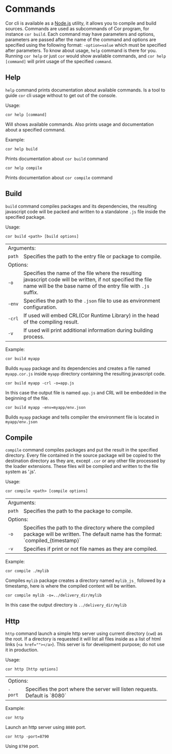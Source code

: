 # Commands

Cor cli is available as a [Node.js](http://nodejs.org) utility, it allows you to compile and build sources. Commands are used as subcommands of Cor program, for instance `cor build`. Each command may have parameters and options, parameters are passed after the name of the command and options are specified using the following format: `-option=value` which must be specified after parameters. To know about usage, `help` command is there for you. Running `cor help` or just `cor` would show available commands, and `cor help [command]` will print usage of the specified `command`.


## Help
`help` command prints documentation about available commands. Is a tool to guide `cor` cli usage without to get out of the console.

Usage:
```
cor help [command]
```
Will shows available commands. Also prints usage and documentation about a specified command.

Example:
```
cor help build
```
Prints documentation about `cor build` command

```
cor help compile
```
Prints documentation about `cor compile` command


## Build

`build` command compiles packages and its dependencies, the resulting javascript code will be packed and written to a standalone `.js` file inside the specified package.

Usage:
```
cor build <path> [build options]
```

<table>
    <tbody>
        <tr><td colspan="2">Arguments:</td></tr>
        <tr>
            <td><code>path</code></td>
            <td>Specifies the path to the entry file or package to compile.</td>
        </tr>
        <tr><td colspan="2">Options:</td></tr>
        <tr>
            <td><code>-o</code></td>
            <td>Specifies the name of the file where the resulting javascript code will be written, if not specified the file name will be the base name of the entry file with <code>.js</code> suffix.</td>
        </tr>
        <tr>
            <td><code>-env</code></td>
            <td>Specifies the path to the <code>.json</code> file to use as environment configuration.</td>
        </tr>
        <tr>
            <td><code>-crl</code></td>
            <td>If used will embed CRL(Cor Runtime Library) in the head of the compiling result.</td>
        </tr>
        <tr>
            <td><code>-v</code></td>
            <td>If used will print additional information during building process.</td>
        </tr>
    </tbody>
</table>


Example:
```
cor build myapp
```
Builds `myapp` package and its dependencies and creates a file named `myapp.cor.js` inside `myapp` directory containing the resulting javascript code.

```
cor build myapp -crl -o=app.js
```
In this case the output file is named `app.js` and CRL will be embedded in the beginning of the file.


```
cor build myapp -env=myapp/env.json
```
Builds `myapp` package and tells compiler the environment file is located in `myapp/env.json`

## Compile

`compile` command compiles packages and put the result in the specified directory. Every file contained in the source package will be copied to the destination directory as they are, except `.cor` or any other file processed by the loader extensions. These files will be compiled and written to the file system as '.js'.

Usage:
```
cor compile <path> [compile options]
```

<table>
    <tbody>
        <tr><td colspan="2">Arguments:</td></tr>
        <tr>
            <td><code>path</code></td>
            <td>Specifies the path to the package to compile.</td>
        </tr>
        <tr><td colspan="2">Options:</td></tr>
        <tr>
            <td><code>-o</code></td>
            <td>Specifies the path to the directory where the compiled package will be written. The default name has the format: `compiled_{timestamp}`</td>
        </tr>
        <tr>
            <td><code>-v</code></td>
            <td>Specifies if print or not file names as they are compiled.</td>
        </tr>
    </tbody>
</table>


Example:
```
cor compile ./mylib
```
Compiles `mylib` package creates a directory named `mylib_js_` followed by a timestamp, here is where the compiled content will be written.

```
cor compile mylib -o=../delivery_dir/mylib
```
In this case the output directory is `../delivery_dir/mylib`


## Http

`http` command launch a simple http server using current directory (`cwd`) as the root. If a directory is requested it will list all files inside as a list of html links (`<a href=""></a>`). This server is for development purpose; do not use it in production.

Usage:
```
cor http [http options]
```

<table>
    <tbody>
        <tr><td colspan="2">Options:</td></tr>
        <tr>
            <td><code>-port</code></td>
            <td>Specifies the port where the server will listen requests. Default is `8080`</td>
        </tr>
    </tbody>
</table>


Example:
```
cor http
```
Launch an http server using `8080` port.

```
cor http -port=8790
```
Using `8790` port.

